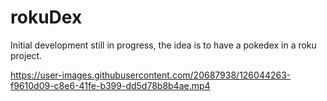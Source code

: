 # rokuDex

Initial development still in progress, the idea is to have a pokedex in a roku project.



https://user-images.githubusercontent.com/20687938/126044263-f9610d09-c8e6-41fe-b399-dd5d78b8b4ae.mp4


